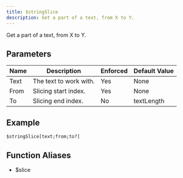 ```yaml
---
title: $stringSlice
description: Get a part of a text, from X to Y.
---
```


Get a part of a text, from X to Y.
## Parameters
| Name |      Description       | Enforced | Default Value |
|------|------------------------|----------|---------------|
| Text | The text to work with. | Yes      | None          |
| From | Slicing start index.   | Yes      | None          |
| To   | Slicing end index.     | No       | textLength    |
## Example
```
$stringSlice[text;from;to?]
```
## Function Aliases
- $slice